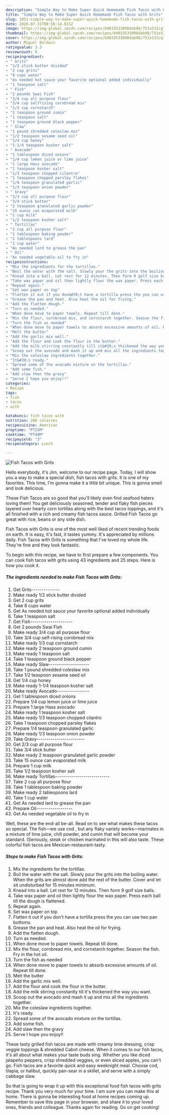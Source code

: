 ```yaml
---
description: "Simple Way to Make Super Quick Homemade Fish Tacos with Grits"
title: "Simple Way to Make Super Quick Homemade Fish Tacos with Grits"
slug: 1051-simple-way-to-make-super-quick-homemade-fish-tacos-with-grits
date: 2020-07-31T08:56:14.611Z
image: https://img-global.cpcdn.com/recipes/b9033533090dab96/751x532cq70/fish-tacos-with-grits-recipe-main-photo.jpg
thumbnail: https://img-global.cpcdn.com/recipes/b9033533090dab96/751x532cq70/fish-tacos-with-grits-recipe-main-photo.jpg
cover: https://img-global.cpcdn.com/recipes/b9033533090dab96/751x532cq70/fish-tacos-with-grits-recipe-main-photo.jpg
author: Miguel Baldwin
ratingvalue: 3.3
reviewcount: 9
recipeingredient:
- " Grits"
- "1/2 stick butter divided"
- "2 cup grits"
- "8 cups water"
- "As needed hot sauce your favorite optional added individually"
- "1 teaspoon salt"
- " Fish"
- "2 pounds Swai Fish"
- "3/4 cup all purpose flour"
- "3/4 cup selfrising cornbread mix"
- "1/3 cup cornstarch"
- "2 teaspoon ground cumin"
- "1 teaspoon salt"
- "1 teaspoon ground black pepper"
- " Slaw"
- "1 pound shredded coleslaw mix"
- "1/2 teaspoon sesame seed oil"
- "1/4 cup honey"
- "1-1/4 teaspoon kosher salt"
- " Avocado"
- "1 tablespoon diced onions"
- "1/4 cup lemon juice or lime juice"
- "1 large Hass avocado"
- "1 teaspoon kosher salt"
- "1/3 teaspoon chopped cilantro"
- "1 teaspoon chopped parsley flakes"
- "1/4 teaspoon granulated garlic"
- "1/3 teaspoon onion powder"
- " Gravy"
- "2/3 cup all purpose flour"
- "3/4 stick butter"
- "2 teaspoon granulated garlic powder"
- "15 ounce can evaporated milk"
- "1 cup milk"
- "1/2 teaspoon kosher salt"
- " Tortillas"
- "2 cup all purpose flour"
- "1 tablespoon baking powder"
- "2 tablespoons lard"
- "1 cup water"
- "As needed lard to grease the pan"
- " Oil"
- "As needed vegetable oil to fry in"
recipeinstructions:
- "Mix the ingredients for the tortillas."
- "Boil the water with the salt. Slowly pour the grits into the boiling water. When the grits are almost done add the rest of the butter. Cover and let sit undisturbed for 15 minutes minimum."
- "Knead into a ball. Let rest for 12 minutes. Then form 9 golf size balls."
- "Take wax paper and oil then lightly flour the wax paper. Press each ball till the dough is flattened."
- "Repeat again."
- "Set wax paper on top"
- "Flatten it out if you don&#39;t have a tortilla press the you can use two pan bottoms."
- "Grease the pan and heat. Also heat the oil for frying."
- "Add the flatten dough."
- "Turn as needed."
- "When done move to paper towels. Repeat till done."
- "Mix the flour, cornbread mix, and cornstarch together. Season the fish. Fry in the hot oil."
- "Turn the fish as needed"
- "When done move to paper towels to absorb excessive amounts of oil. Repeat till done."
- "Melt the butter"
- "Add the garlic mix well."
- "Add the flour and cook the flour in the butter."
- "Add the milk stirring constantly till it&#39;s thickened the way you want."
- "Scoop out the avocado and mash it up and mix all the ingredients together."
- "Mix the coleslaw ingredients together."
- "It&#39;s ready."
- "Spread some of the avocado mixture on the tortillas."
- "Add some fish."
- "Add slaw then the gravy"
- "Serve I hope you enjoy!!"
categories:
- Recipe
tags:
- fish
- tacos
- with

katakunci: fish tacos with 
nutrition: 286 calories
recipecuisine: American
preptime: "PT25M"
cooktime: "PT49M"
recipeyield: "3"
recipecategory: Lunch

---
```



![Fish Tacos with Grits](https://img-global.cpcdn.com/recipes/b9033533090dab96/751x532cq70/fish-tacos-with-grits-recipe-main-photo.jpg)

Hello everybody, it's Jim, welcome to our recipe page. Today, I will show you a way to make a special dish, fish tacos with grits. It is one of my favorites. This time, I'm gonna make it a little bit unique. This is gonna smell and look delicious.

These Fish Tacos are so good that you&#39;ll likely even find seafood haters loving them! You get deliciously seasoned, tender and flaky fish pieces layered over hearty corn tortillas along with the best tacos toppings, and it&#39;s all finished with a rich and creamy fish tacos sauce. Grilled Fish Tacos go great with rice, beans or any side dish.

Fish Tacos with Grits is one of the most well liked of recent trending foods on earth. It is easy, it's fast, it tastes yummy. It's appreciated by millions daily. Fish Tacos with Grits is something that I've loved my whole life. They're fine and they look fantastic.


To begin with this recipe, we have to first prepare a few components. You can cook fish tacos with grits using 43 ingredients and 25 steps. Here is how you cook it.

<!--inarticleads1-->

##### The ingredients needed to make Fish Tacos with Grits:

1. Get  Grits--------------
1. Make ready 1/2 stick butter divided
1. Get 2 cup grits
1. Take 8 cups water
1. Get As needed hot sauce your favorite optional added individually
1. Take 1 teaspoon salt
1. Get  Fish---------------------
1. Get 2 pounds Swai Fish
1. Make ready 3/4 cup all purpose flour
1. Take 3/4 cup self-rising cornbread mix
1. Make ready 1/3 cup cornstarch
1. Make ready 2 teaspoon ground cumin
1. Make ready 1 teaspoon salt
1. Take 1 teaspoon ground black pepper
1. Make ready  Slaw--------------------
1. Take 1 pound shredded coleslaw mix
1. Take 1/2 teaspoon sesame seed oil
1. Get 1/4 cup honey
1. Make ready 1-1/4 teaspoon kosher salt
1. Make ready  Avocado----------------
1. Get 1 tablespoon diced onions
1. Prepare 1/4 cup lemon juice or lime juice
1. Prepare 1 large Hass avocado
1. Make ready 1 teaspoon kosher salt
1. Make ready 1/3 teaspoon chopped cilantro
1. Take 1 teaspoon chopped parsley flakes
1. Prepare 1/4 teaspoon granulated garlic
1. Make ready 1/3 teaspoon onion powder
1. Take  Gravy------------------------
1. Get 2/3 cup all purpose flour
1. Take 3/4 stick butter
1. Make ready 2 teaspoon granulated garlic powder
1. Take 15 ounce can evaporated milk
1. Prepare 1 cup milk
1. Take 1/2 teaspoon kosher salt
1. Make ready  Tortillas---------------------------
1. Take 2 cup all purpose flour
1. Take 1 tablespoon baking powder
1. Make ready 2 tablespoons lard
1. Take 1 cup water
1. Get As needed lard to grease the pan
1. Prepare  Oil------------------
1. Get As needed vegetable oil to fry in


Well, these are the end-all be-all. Read on to see what makes these tacos so special. The fish—we use cod , but any flaky variety works—marinates in a mixture of lime juice, chili powder, and cumin that will become your standard. (Seriously, steak or chicken marinated in this will also taste. These colorful fish tacos are Mexican-restaurant-tasty. 

<!--inarticleads2-->

##### Steps to make Fish Tacos with Grits:

1. Mix the ingredients for the tortillas.
1. Boil the water with the salt. Slowly pour the grits into the boiling water. When the grits are almost done add the rest of the butter. Cover and let sit undisturbed for 15 minutes minimum.
1. Knead into a ball. Let rest for 12 minutes. Then form 9 golf size balls.
1. Take wax paper and oil then lightly flour the wax paper. Press each ball till the dough is flattened.
1. Repeat again.
1. Set wax paper on top
1. Flatten it out if you don&#39;t have a tortilla press the you can use two pan bottoms.
1. Grease the pan and heat. Also heat the oil for frying.
1. Add the flatten dough.
1. Turn as needed.
1. When done move to paper towels. Repeat till done.
1. Mix the flour, cornbread mix, and cornstarch together. Season the fish. Fry in the hot oil.
1. Turn the fish as needed
1. When done move to paper towels to absorb excessive amounts of oil. Repeat till done.
1. Melt the butter
1. Add the garlic mix well.
1. Add the flour and cook the flour in the butter.
1. Add the milk stirring constantly till it&#39;s thickened the way you want.
1. Scoop out the avocado and mash it up and mix all the ingredients together.
1. Mix the coleslaw ingredients together.
1. It&#39;s ready.
1. Spread some of the avocado mixture on the tortillas.
1. Add some fish.
1. Add slaw then the gravy
1. Serve I hope you enjoy!!


These tasty grilled fish tacos are made with creamy lime dressing, crisp veggie toppings &amp; shredded Cabot cheese. When it comes to our fish tacos, it&#39;s all about what makes your taste buds sing. Whether you like diced jalapeño peppers, crisp shredded veggies, or even sliced apples, you can&#39;t go. Fish tacos are a favorite quick and easy weeknight meal. Choose cod, tilapia, or halibut, quickly pan-sear in a skillet, and serve with a simply cabbage slaw. 

So that is going to wrap it up with this exceptional food fish tacos with grits recipe. Thank you very much for your time. I am sure you can make this at home. There is gonna be interesting food at home recipes coming up. Remember to save this page in your browser, and share it to your loved ones, friends and colleague. Thanks again for reading. Go on get cooking!
